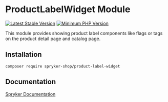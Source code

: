 # ProductLabelWidget Module
[![Latest Stable Version](https://poser.pugx.org/spryker-shop/product-label-widget/v/stable.svg)](https://packagist.org/packages/spryker-shop/product-label-widget)
[![Minimum PHP Version](https://img.shields.io/badge/php-%3E%3D%208.3-8892BF.svg)](https://php.net/)

This module provides showing product label components like flags or tags on the product detail page and catalog page.

## Installation

```
composer require spryker-shop/product-label-widget
```

## Documentation

[Spryker Documentation](https://docs.spryker.com)
